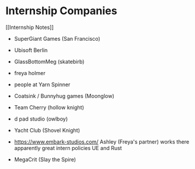 # Internship Companies

[[Internship Notes]]

- SuperGiant Games (San Francisco)
- Ubisoft Berlin
- GlassBottomMeg (skatebirb)
- freya holmer
- people at Yarn Spinner
- Coatsink / Bunnyhug games (Moonglow)
- Team Cherry (hollow knight)
- d pad studio (owlboy)
- Yacht Club (Shovel Knight)

- https://www.embark-studios.com/
    Ashley (Freya's partner) works there 
    apparently great intern policies
    UE and Rust

- MegaCrit (Slay the Spire)

